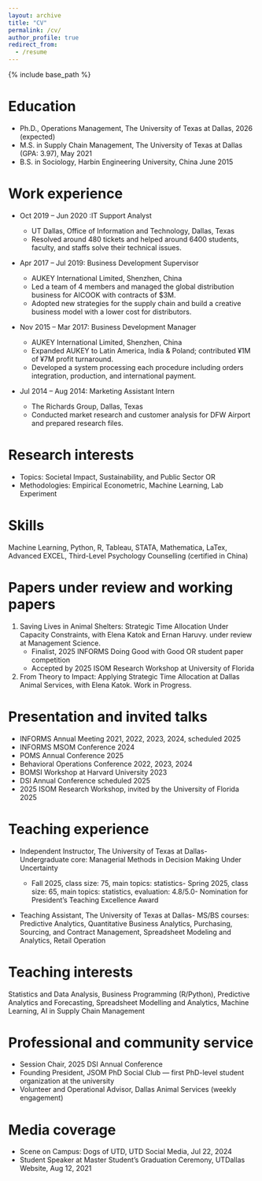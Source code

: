 ```yaml
---
layout: archive
title: "CV"
permalink: /cv/
author_profile: true
redirect_from:
  - /resume
---
```


{% include base_path %}

Education
======
* Ph.D., Operations Management, The University of Texas at Dallas, 2026 (expected)
* M.S. in Supply Chain Management, The University of Texas at Dallas (GPA: 3.97), May 2021
* B.S. in Sociology, Harbin Engineering University, China June 2015

Work experience
======
* Oct 2019 – Jun 2020 :IT Support Analyst                              
  * UT Dallas, Office of Information and Technology, Dallas, Texas 
  * Resolved around 480 tickets and helped around 6400 students, faculty, and staffs solve their technical issues.
    
* Apr 2017 – Jul 2019: Business Development Supervisor
  * AUKEY International Limited, Shenzhen, China
  * Led a team of 4 members and managed the global distribution business for AICOOK with   contracts of $3M.
  * Adopted new strategies for the supply chain and build a creative business model with a lower cost for distributors.

* Nov 2015 – Mar 2017: Business Development Manager
  * AUKEY International Limited, Shenzhen, China
  * Expanded AUKEY to Latin America, India & Poland; contributed ¥1M of ¥7M profit turnaround.
  * Developed a system processing each procedure including orders integration, production, and international payment.

* Jul 2014 – Aug 2014: Marketing Assistant Intern
  * The Richards Group, Dallas, Texas    
  *  Conducted market research and customer analysis for DFW Airport and prepared research files.

Research interests
======
- Topics: Societal Impact, Sustainability, and Public Sector OR
- Methodologies: Empirical Econometric, Machine Learning, Lab Experiment
  
Skills
======
Machine Learning, Python, R, Tableau, STATA, Mathematica, LaTex, Advanced EXCEL, Third-Level Psychology Counselling (certified in China) 

Papers under review and working papers
======
  1. Saving Lives in Animal Shelters: Strategic Time Allocation Under Capacity Constraints, with Elena Katok and Ernan Haruvy. under review at Management Science.
     - Finalist, 2025 INFORMS Doing Good with Good OR student paper competition
     - Accepted by 2025 ISOM Research Workshop at University of Florida
  2. From Theory to Impact: Applying Strategic Time Allocation at Dallas Animal Services, with Elena Katok. Work in Progress.
  
Presentation and invited talks 
======
 - INFORMS Annual Meeting                                2021, 2022, 2023, 2024, scheduled 2025
 - INFORMS MSOM Conference                                                                 2024
 - POMS Annual Conference                                                                  2025
 - Behavioral Operations Conference                                            2022, 2023, 2024
 - BOMSI Workshop at Harvard University                                                    2023
 - DSI Annual Conference  scheduled                                                        2025
 - 2025 ISOM Research Workshop, invited by the University of Florida                       2025
 
Teaching experience
======
 - Independent Instructor, The University of Texas at Dallas- Undergraduate core: Managerial Methods in Decision Making Under Uncertainty
   -  Fall 2025, class size: 75, main topics: statistics- Spring 2025, class size: 65, main topics: statistics, evaluation: 4.8/5.0- Nomination for President’s Teaching Excellence Award

  - Teaching Assistant, The University of Texas at Dallas- MS/BS courses: Predictive Analytics, Quantitative Business Analytics, Purchasing, Sourcing, and Contract Management, Spreadsheet Modeling and Analytics, Retail Operation
    
Teaching interests
======
Statistics and Data Analysis, Business Programming (R/Python), Predictive Analytics and Forecasting, Spreadsheet Modelling and Analytics, Machine Learning, AI in Supply Chain Management
    
Professional and community service
======
 - Session Chair, 2025 DSI Annual Conference
 - Founding President, JSOM PhD Social Club — first PhD-level student organization at the university
 - Volunteer and Operational Advisor, Dallas Animal Services (weekly engagement)
   
Media coverage
======
 - Scene on Campus: Dogs of UTD, UTD Social Media, Jul 22, 2024
 - Student Speaker at Master Student’s Graduation Ceremony, UTDallas Website, Aug 12, 2021

